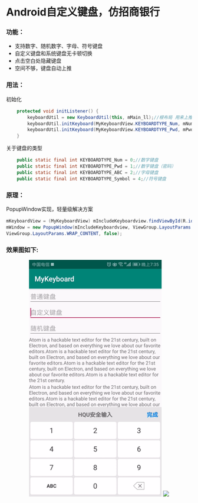 # Android自定义键盘，仿招商银行

### 功能：

- 支持数字、随机数字、字母、符号键盘
- 自定义键盘和系统键盘无卡顿切换
- 点击空白处隐藏键盘
- 空间不够，键盘自动上推

### 用法：

初始化

```java
    protected void initListener() {
        keyboardUtil = new KeyboardUtil(this, mMain_ll);//根布局 用来上推
        keyboardUtil.initKeyboard(MyKeyboardView.KEYBOARDTYPE_Num, mNum_ed);//数字键盘
        keyboardUtil.initKeyboard(MyKeyboardView.KEYBOARDTYPE_Pwd, mPwd1_ed, mPwd2_ed);//随机键盘
    }
```

关于键盘的类型

```java
    public static final int KEYBOARDTYPE_Num = 0;//数字键盘
    public static final int KEYBOARDTYPE_Pwd = 1;//数字键盘（密码）
    public static final int KEYBOARDTYPE_ABC = 2;//字母键盘
    public static final int KEYBOARDTYPE_Symbol = 4;//符号键盘
```

### 原理：

PopupWindow实现，轻量级解决方案

```java
mKeyboardView = (MyKeyboardView) mIncludeKeyboardview.findViewById(R.id.keyboard_view);
mWindow = new PopupWindow(mIncludeKeyboardview, ViewGroup.LayoutParams.MATCH_PARENT,
ViewGroup.LayoutParams.WRAP_CONTENT, false);
```

### 效果图如下:

<p align="center">
<img src="screen/change.gif" />
<img src="screen/push.gif" />
</p>



